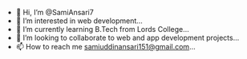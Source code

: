 - 👋 Hi, I’m @SamiAnsari7
- 👀 I’m interested in web development...
- 🌱 I’m currently learning B.Tech from Lords College...
- 💞️ I’m looking to collaborate to web and app development projects...
- 📫 How to reach me samiuddinansari151@gmail.com...

<!---
SamiAnsari7/SamiAnsari7 is a ✨ special ✨ repository because its `README.md` (this file) appears on your GitHub profile.
You can click the Preview link to take a look at your changes.
--->
